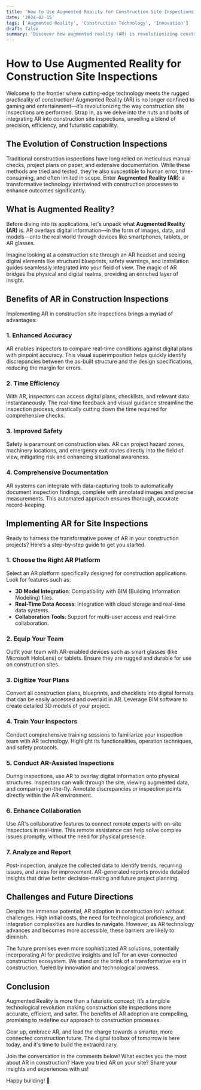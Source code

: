 ```yaml
---
title: 'How to Use Augmented Reality for Construction Site Inspections'
date: '2024-02-15'
tags: ['Augmented Reality', 'Construction Technology', 'Innovation']
draft: false
summary: 'Discover how augmented reality (AR) is revolutionizing construction site inspections, enhancing accuracy, efficiency, and safety.'
---
```


# How to Use Augmented Reality for Construction Site Inspections

Welcome to the frontier where cutting-edge technology meets the rugged practicality of construction! Augmented Reality (AR) is no longer confined to gaming and entertainment—it’s revolutionizing the way construction site inspections are performed. Strap in, as we delve into the nuts and bolts of integrating AR into construction site inspections, unveiling a blend of precision, efficiency, and futuristic capability.

## The Evolution of Construction Inspections

Traditional construction inspections have long relied on meticulous manual checks, project plans on paper, and extensive documentation. While these methods are tried and tested, they're also susceptible to human error, time-consuming, and often limited in scope. Enter **Augmented Reality (AR)**: a transformative technology intertwined with construction processes to enhance outcomes significantly.

## What is Augmented Reality?

Before diving into its applications, let's unpack what **Augmented Reality (AR)** is. AR overlays digital information—in the form of images, data, and models—onto the real world through devices like smartphones, tablets, or AR glasses.

Imagine looking at a construction site through an AR headset and seeing digital elements like structural blueprints, safety warnings, and installation guides seamlessly integrated into your field of view. The magic of AR bridges the physical and digital realms, providing an enriched layer of insight.

## Benefits of AR in Construction Inspections

Implementing AR in construction site inspections brings a myriad of advantages:

### 1. Enhanced Accuracy

AR enables inspectors to compare real-time conditions against digital plans with pinpoint accuracy. This visual superimposition helps quickly identify discrepancies between the as-built structure and the design specifications, reducing the margin for errors.

### 2. Time Efficiency

With AR, inspectors can access digital plans, checklists, and relevant data instantaneously. The real-time feedback and visual guidance streamline the inspection process, drastically cutting down the time required for comprehensive checks.

### 3. Improved Safety

Safety is paramount on construction sites. AR can project hazard zones, machinery locations, and emergency exit routes directly into the field of view, mitigating risk and enhancing situational awareness.

### 4. Comprehensive Documentation

AR systems can integrate with data-capturing tools to automatically document inspection findings, complete with annotated images and precise measurements. This automated approach ensures thorough, accurate record-keeping.

## Implementing AR for Site Inspections

Ready to harness the transformative power of AR in your construction projects? Here’s a step-by-step guide to get you started.

### 1. Choose the Right AR Platform

Select an AR platform specifically designed for construction applications. Look for features such as:

- **3D Model Integration**: Compatibility with BIM (Building Information Modeling) files.
- **Real-Time Data Access**: Integration with cloud storage and real-time data systems.
- **Collaboration Tools**: Support for multi-user access and real-time collaboration.

### 2. Equip Your Team

Outfit your team with AR-enabled devices such as smart glasses (like Microsoft HoloLens) or tablets. Ensure they are rugged and durable for use on construction sites.

### 3. Digitize Your Plans

Convert all construction plans, blueprints, and checklists into digital formats that can be easily accessed and overlaid in AR. Leverage BIM software to create detailed 3D models of your project.

### 4. Train Your Inspectors

Conduct comprehensive training sessions to familiarize your inspection team with AR technology. Highlight its functionalities, operation techniques, and safety protocols.

### 5. Conduct AR-Assisted Inspections

During inspections, use AR to overlay digital information onto physical structures. Inspectors can walk through the site, viewing augmented data, and comparing on-the-fly. Annotate discrepancies or inspection points directly within the AR environment.

### 6. Enhance Collaboration

Use AR's collaborative features to connect remote experts with on-site inspectors in real-time. This remote assistance can help solve complex issues promptly, without the need for physical presence.

### 7. Analyze and Report

Post-inspection, analyze the collected data to identify trends, recurring issues, and areas for improvement. AR-generated reports provide detailed insights that drive better decision-making and future project planning.

## Challenges and Future Directions

Despite the immense potential, AR adoption in construction isn’t without challenges. High initial costs, the need for technological proficiency, and integration complexities are hurdles to navigate. However, as AR technology advances and becomes more accessible, these barriers are likely to diminish.

The future promises even more sophisticated AR solutions, potentially incorporating AI for predictive insights and IoT for an ever-connected construction ecosystem. We stand on the brink of a transformative era in construction, fueled by innovation and technological prowess.

## Conclusion

Augmented Reality is more than a futuristic concept; it’s a tangible technological revolution making construction site inspections more accurate, efficient, and safer. The benefits of AR adoption are compelling, promising to redefine our approach to construction processes.

Gear up, embrace AR, and lead the charge towards a smarter, more connected construction future. The digital toolbox of tomorrow is here today, and it's time to build the extraordinary.

Join the conversation in the comments below! What excites you the most about AR in construction? Have you tried AR on your site? Share your insights and experiences with us!

Happy building! 🚀